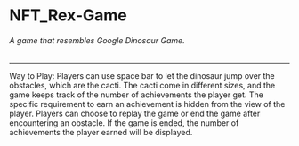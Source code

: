 # NFT_Rex-Game

###### A game that resembles Google Dinosaur Game. 
------
Way to Play: Players can use space bar to let the dinosaur jump over the obstacles, which are the cacti. The cacti come in different sizes, and the game keeps track of the number of achievements the player get. The specific requirement to earn an achievement is hidden from the view of the player. Players can choose to replay the game or end the game after encountering an obstacle. If the game is ended, the number of achievements the player earned will be displayed.
